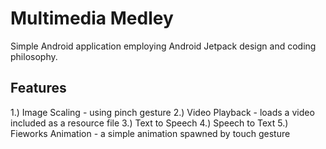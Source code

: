 # Multimedia Medley
Simple Android application employing Android Jetpack design and coding philosophy.

## Features
1.) Image Scaling - using pinch gesture
2.) Video Playback - loads a video included as a resource file
3.) Text to Speech
4.) Speech to Text
5.) Fieworks Animation - a simple animation spawned by touch gesture
